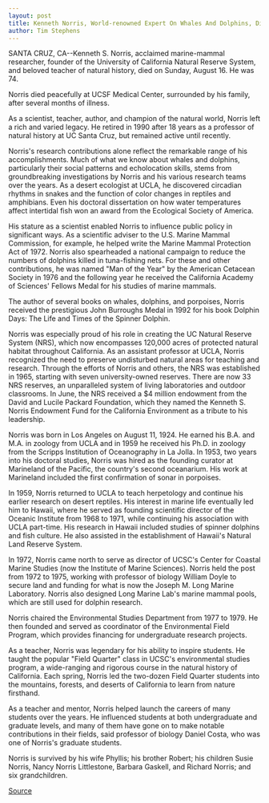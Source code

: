 ```yaml
---
layout: post
title: Kenneth Norris, World-renowned Expert On Whales And Dolphins, Dies At 74
author: Tim Stephens
---
```


SANTA CRUZ, CA--Kenneth S. Norris, acclaimed marine-mammal researcher, founder of the University of California Natural Reserve System, and beloved teacher of natural history, died on Sunday, August 16\. He was 74.

Norris died peacefully at UCSF Medical Center, surrounded by his family, after several months of illness.

As a scientist, teacher, author, and champion of the natural world, Norris left a rich and varied legacy. He retired in 1990 after 18 years as a professor of natural history at UC Santa Cruz, but remained active until recently.

Norris's research contributions alone reflect the remarkable range of his accomplishments. Much of what we know about whales and dolphins, particularly their social patterns and echolocation skills, stems from groundbreaking investigations by Norris and his various research teams over the years. As a desert ecologist at UCLA, he discovered circadian rhythms in snakes and the function of color changes in reptiles and amphibians. Even his doctoral dissertation on how water temperatures affect intertidal fish won an award from the Ecological Society of America.

His stature as a scientist enabled Norris to influence public policy in significant ways. As a scientific adviser to the U.S. Marine Mammal Commission, for example, he helped write the Marine Mammal Protection Act of 1972. Norris also spearheaded a national campaign to reduce the numbers of dolphins killed in tuna-fishing nets. For these and other contributions, he was named "Man of the Year" by the American Cetacean Society in 1976 and the following year he received the California Academy of Sciences' Fellows Medal for his studies of marine mammals.

The author of several books on whales, dolphins, and porpoises, Norris received the prestigious John Burroughs Medal in 1992 for his book Dolphin Days: The Life and Times of the Spinner Dolphin.

Norris was especially proud of his role in creating the UC Natural Reserve System (NRS), which now encompasses 120,000 acres of protected natural habitat throughout California. As an assistant professor at UCLA, Norris recognized the need to preserve undisturbed natural areas for teaching and research. Through the efforts of Norris and others, the NRS was established in 1965, starting with seven university-owned reserves. There are now 33 NRS reserves, an unparalleled system of living laboratories and outdoor classrooms. In June, the NRS received a $4 million endowment from the David and Lucile Packard Foundation, which they named the Kenneth S. Norris Endowment Fund for the California Environment as a tribute to his leadership.

Norris was born in Los Angeles on August 11, 1924. He earned his B.A. and M.A. in zoology from UCLA and in 1959 he received his Ph.D. in zoology from the Scripps Institution of Oceanography in La Jolla. In 1953, two years into his doctoral studies, Norris was hired as the founding curator at Marineland of the Pacific, the country's second oceanarium. His work at Marineland included the first confirmation of sonar in porpoises.

In 1959, Norris returned to UCLA to teach herpetology and continue his earlier research on desert reptiles. His interest in marine life eventually led him to Hawaii, where he served as founding scientific director of the Oceanic Institute from 1968 to 1971, while continuing his association with UCLA part-time. His research in Hawaii included studies of spinner dolphins and fish culture. He also assisted in the establishment of Hawaii's Natural Land Reserve System.

In 1972, Norris came north to serve as director of UCSC's Center for Coastal Marine Studies (now the Institute of Marine Sciences). Norris held the post from 1972 to 1975, working with professor of biology William Doyle to secure land and funding for what is now the Joseph M. Long Marine Laboratory. Norris also designed Long Marine Lab's marine mammal pools, which are still used for dolphin research.

Norris chaired the Environmental Studies Department from 1977 to 1979\. He then founded and served as coordinator of the Environmental Field Program, which provides financing for undergraduate research projects.

As a teacher, Norris was legendary for his ability to inspire students. He taught the popular "Field Quarter" class in UCSC's environmental studies program, a wide-ranging and rigorous course in the natural history of California. Each spring, Norris led the two-dozen Field Quarter students into the mountains, forests, and deserts of California to learn from nature firsthand.

As a teacher and mentor, Norris helped launch the careers of many students over the years. He influenced students at both undergraduate and graduate levels, and many of them have gone on to make notable contributions in their fields, said professor of biology Daniel Costa, who was one of Norris's graduate students.

Norris is survived by his wife Phyllis; his brother Robert; his children Susie Norris, Nancy Norris Littlestone, Barbara Gaskell, and Richard Norris; and six grandchildren.

[Source](http://www1.ucsc.edu/news_events/press_releases/archive/98-99/08-98/081798-World-renowned_whal.html "Permalink to 081798-World-renowned_whal")